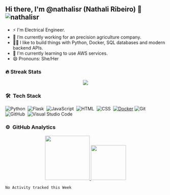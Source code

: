 ## Hi there, I'm @nathalisr (Nathali Ribeiro) 👋 <img src="https://komarev.com/ghpvc/?username=nathalisr&color=green" alt="nathalisr" /> 


- ⚡ I'm Electrical Engineer.
- 🔭 I’m currently working for an precision agriculture company.
- 👨‍💻 I like to build things with Python, Docker, SQL databases and modern backend APIs.
- 🌱 I'm currently learning to use AWS services.
- 😄 Pronouns: She/Her



### 🔥 Streak Stats
<p align="center"><img src="https://github-readme-streak-stats.herokuapp.com/?user=nathalisr&count_private=true&theme=dracula"/></p>

### 🛠 &nbsp;Tech Stack

![Python](https://img.shields.io/badge/-Python-05122A?style=flat&logo=python)&nbsp;
![Flask](https://img.shields.io/badge/-Flask-05122A?style=flat&logo=flask)&nbsp;
![JavaScript](https://img.shields.io/badge/-JavaScript-05122A?style=flat&logo=javascript)&nbsp;
![HTML](https://img.shields.io/badge/-HTML-05122A?style=flat&logo=HTML5)&nbsp;
![CSS](https://img.shields.io/badge/-CSS-05122A?style=flat&logo=CSS3&logoColor=1572B6)&nbsp;
[![Docker](https://img.shields.io/badge/-Docker-black?style=flat&logo=docker&link=https://github.com/BRdhanani)](https://github.com/BRdhanani) 
![Git](https://img.shields.io/badge/-Git-05122A?style=flat&logo=git)&nbsp;
![GitHub](https://img.shields.io/badge/-GitHub-05122A?style=flat&logo=github)&nbsp;
![Visual Studio Code](https://img.shields.io/badge/-Visual%20Studio%20Code-05122A?style=flat&logo=visual-studio-code&logoColor=007ACC)&nbsp;


### ⚙️ &nbsp;GitHub Analytics

<p align="center">
<a href="https://github.com/nathalisr">
  <img height="140em" src="https://github-readme-stats-eight-theta.vercel.app/api?username=nathalisr&show_icons=true&theme=dracula&include_all_commits=true&count_private=true&show_owner=true"/>
  <img height="110em" src="https://github-readme-stats-eight-theta.vercel.app/api/top-langs/?username=nathalisr&layout=compact&langs_count=8&theme=dracula"/>
<!--   <img src="https://github.com/nathalisr/nathalisr/blob/main/images/stat.svg" alt="nathalisr WakaTime Activity"/> -->
</a>
</p>

<!--START_SECTION:waka-->
```text
No Activity tracked this Week
```
<!--END_SECTION:waka-->

<!--
**nathalisr/nathalisr** is a ✨ _special_ ✨ repository because its `README.md` (this file) appears on your GitHub profile.

Here are some ideas to get you started:

- 🔭 I’m currently working on SmartAgri company.
- 🌱 I'm currently learning to use AWS services.
- 👯 I’m looking to collaborate on ...
- 🤔 I’m looking for help with ...
- 💬 Ask me about ...
- 📫 How to reach me: ...
- 😄 Pronouns: ...
- ⚡ Fun fact: ...
-->
